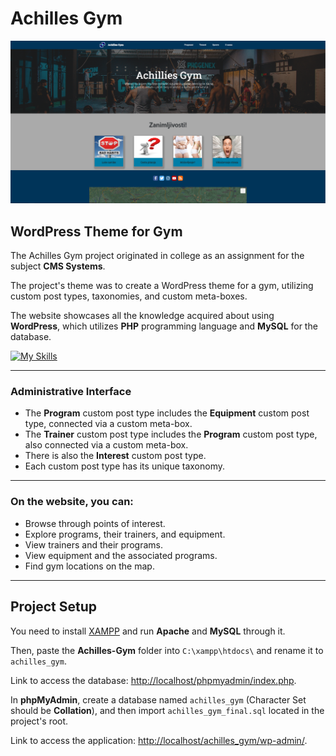 # Achilles Gym

![Achillies Gym Screenshot](AchilliesGym.png)

## WordPress Theme for Gym

The Achilles Gym project originated in college as an assignment for the subject **CMS Systems**.

The project's theme was to create a WordPress theme for a gym, utilizing custom post types, taxonomies, and custom meta-boxes.

The website showcases all the knowledge acquired about using **WordPress**, which utilizes **PHP** programming language and **MySQL** for the database.

[![My Skills](https://skills.thijs.gg/icons?i=wordpress,php,mysql)](https://skills.thijs.gg)

---

### Administrative Interface

- The **Program** custom post type includes the **Equipment** custom post type, connected via a custom meta-box.
- The **Trainer** custom post type includes the **Program** custom post type, also connected via a custom meta-box.
- There is also the **Interest** custom post type.
- Each custom post type has its unique taxonomy.

---

### On the website, you can:

- Browse through points of interest.
- Explore programs, their trainers, and equipment.
- View trainers and their programs.
- View equipment and the associated programs.
- Find gym locations on the map.

---

## Project Setup

You need to install [XAMPP](https://www.apachefriends.org) and run **Apache** and **MySQL** through it.

Then, paste the **Achilles-Gym** folder into `C:\xampp\htdocs\` and rename it to `achilles_gym`.

Link to access the database: [http://localhost/phpmyadmin/index.php](http://localhost/phpmyadmin/index.php).

In **phpMyAdmin**, create a database named `achilles_gym` (Character Set should be **Collation**), and then import `achilles_gym_final.sql` located in the project's root.

Link to access the application: [http://localhost/achilles_gym/wp-admin/](http://localhost/achilles_gym/wp-admin/).

